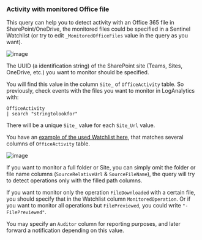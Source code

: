 ### Activity with monitored Office file

This query can help you to detect activity with an Office 365 file in SharePoint/OneDrive, the monitored files could be specified in a Sentinel Watchlist (or try to edit ```_MonitoredOfficeFiles``` value in the query as you want).

![image](https://user-images.githubusercontent.com/2527990/183267252-6e6cdd3c-cd9b-405e-9b4d-b1845d2854b9.png)


The UUID (a identification string) of the SharePoint site (Teams, Sites, OneDrive, etc.) you want to monitor should be specified.

You will find this value in the column ```Site_``` of ```OfficeActivity``` table. So previously, check events with the files you want to monitor in LogAnalytics with:

```
OfficeActivity
| search "stringtolookfor"
```
There will be a unique ```Site_``` value for each ```Site_Url``` value.

You have an [example of the used Watchlist here](https://github.com/ep3p/Sentinel_KQL/blob/main/Watchlists/UUID-AuditOfficeFiles.csv), that matches several columns of ```OfficeActivity``` table.

![image](https://user-images.githubusercontent.com/2527990/183267217-9e8c1f99-30e3-4f9f-9bf9-df2178731d18.png)

If you want to monitor a full folder or Site, you can simply omit the folder or file name columns (```SourceRelativeUrl``` & ```SourceFileName```), the query will try to detect operations only with the filled path columns.

If you want to monitor only the operation ```FileDownloaded``` with a certain file, you should specify that in the Watchlist column ```MonitoredOperation```. Or if you want to monitor all operations but ```FilePreviewed```, you could write ```"-FilePreviewed"```.

You may specify an ```Auditor``` column for reporting purposes, and later forward a notification depending on this value.
